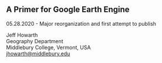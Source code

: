 ## A Primer for Google Earth Engine

05.28.2020 - Major reorganization and first attempt to publish 


Jeff Howarth  
Geography Department  
Middlebury College, Vermont, USA  
jhowarth@middlebury.edu  
